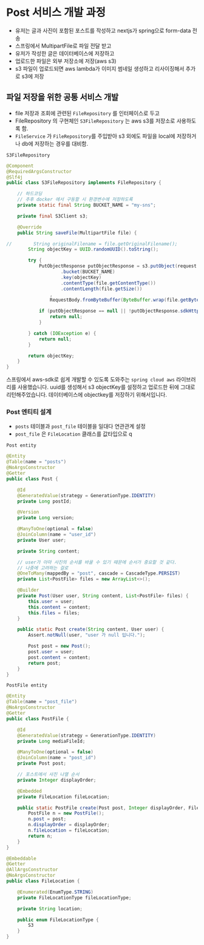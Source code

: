 # Post 서비스 개발 과정

- 유저는 글과 사진이 포함된 포스트를 작성하고 nextjs가 spring으로 form-data 전송
- 스프링에서 MultipartFile로 파일 전달 받고
- 유저가 작성한 글은 데이터베이스에 저장하고
- 업로드한 파일은 외부 저장소에 저장(aws s3)
- s3 파일이 업로드되면 aws lambda가 이미지 썸네일 생성하고 리사이징해서 추가로 s3에 저장

## 파일 저장을 위한 공통 서비스 개발

- file 저장과 조회에 관련된 `FileRepository` 를 인터페이스로 두고
- FileRepository 의 구현체인 `S3FileRepository` 는 aws s3를 저장소로 사용하도록 함.
- `FileService` 가 `FileRepository`를 주입받아 s3 외에도 파일을 local에 저장하거나 db에 저장하는 경우를 대비함.

`S3FileRepository`

```java
@Component
@RequiredArgsConstructor
@Slf4j
public class S3FileRepository implements FileRepository {

    // 하드코딩
    // 추후 docker 에서 구동할 시 환경변수에 저장하도록
    private static final String BUCKET_NAME = "my-sns";

    private final S3Client s3;

    @Override
    public String saveFile(MultipartFile file) {

//        String originalFilename = file.getOriginalFilename();
        String objectKey = UUID.randomUUID().toString();

        try {
            PutObjectResponse putObjectResponse = s3.putObject(request -> request
                    .bucket(BUCKET_NAME)
                    .key(objectKey)
                    .contentType(file.getContentType())
                    .contentLength(file.getSize())
                ,
                RequestBody.fromByteBuffer(ByteBuffer.wrap(file.getBytes())));

            if (putObjectResponse == null || !putObjectResponse.sdkHttpResponse().isSuccessful()) {
                return null;
            }

        } catch (IOException e) {
            return null;
        }

        return objectKey;
    }
}
```

스프링에서 aws-sdk로 쉽게 개발할 수 있도록 도와주는 `spring cloud aws` 라이브러리를 사용했습니다.
uuid를 생성해서 s3 objectKey를 설정하고 업로드한 뒤에 그대로 리턴해주었습니다. 데이터베이스에 objectkey를 저장하기 위해서입니다.

### Post 엔티티 설계

- `posts` 테이블과 `post_file` 테이블을 일대다 연관관계 설정
- `post_file` 은 `FileLocation` 클래스를 값타입으로 q

`Post entity`

```java
@Entity
@Table(name = "posts")
@NoArgsConstructor
@Getter
public class Post {

    @Id
    @GeneratedValue(strategy = GenerationType.IDENTITY)
    private Long postId;

    @Version
    private Long version;

    @ManyToOne(optional = false)
    @JoinColumn(name = "user_id")
    private User user;

    private String content;

    // user가 아마 사진의 순서를 바꿀 수 있기 때문에 순서가 중요할 것 같다.
    // 나중에 고려하는 걸로
    @OneToMany(mappedBy = "post", cascade = CascadeType.PERSIST)
    private List<PostFile> files = new ArrayList<>();

    @Builder
    private Post(User user, String content, List<PostFile> files) {
        this.user = user;
        this.content = content;
        this.files = files;
    }

    public static Post create(String content, User user) {
        Assert.notNull(user, "user 가 null 입니다.");

        Post post = new Post();
        post.user = user;
        post.content = content;
        return post;
    }
}
```

`PostFile entity`

```java
@Entity
@Table(name = "post_file")
@NoArgsConstructor
@Getter
public class PostFile {

    @Id
    @GeneratedValue(strategy = GenerationType.IDENTITY)
    private Long mediaFileId;

    @ManyToOne(optional = false)
    @JoinColumn(name = "post_id")
    private Post post;

    // 포스트에서 사진 나열 순서
    private Integer displayOrder;

    @Embedded
    private FileLocation fileLocation;

    public static PostFile create(Post post, Integer displayOrder, FileLocation fileLocation) {
        PostFile n = new PostFile();
        n.post = post;
        n.displayOrder = displayOrder;
        n.fileLocation = fileLocation;
        return n;
    }
}
```

```java
@Embeddable
@Getter
@AllArgsConstructor
@NoArgsConstructor
public class FileLocation {

    @Enumerated(EnumType.STRING)
    private FileLocationType fileLocationType;

    private String location;

    public enum FileLocationType {
        S3
    }
}

```

